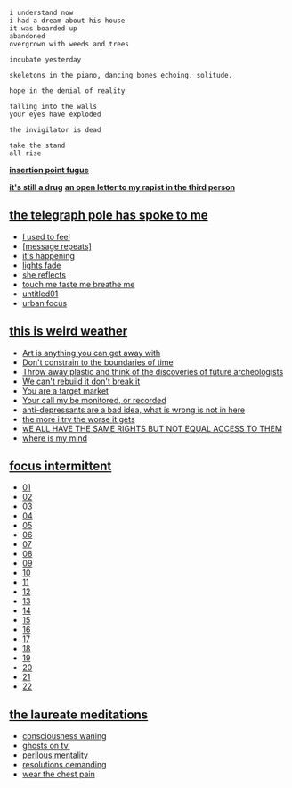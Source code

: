 ```
i understand now
i had a dream about his house
it was boarded up
abandoned
overgrown with weeds and trees
```

```
incubate yesterday
```

```
skeletons in the piano, dancing bones echoing. solitude.
```

```
hope in the denial of reality
```

```
falling into the walls
your eyes have exploded

the invigilator is dead

take the stand
all rise
```

**[insertion point fugue](https://github.com/rosalindfdt/poetry/raw/master/insertion%20point%20fugue.txt)**

**[it's still a drug](https://github.com/rosalindfdt/poetry/raw/master/it's%20still%20a%20drug.txt)**
**[an open letter to my rapist in the third person](https://github.com/rosalindfdt/poetry/raw/master/an%20open%20letter%20to%20my%20rapist%20in%20the%20third%20person.txt)**

## [the telegraph pole has spoke to me](https://github.com/rosalindfdt/poetry/tree/master/the%20telegraph%20pole%20has%20spoke%20to%20me)
* [I used to feel](https://raw.githubusercontent.com/rosalindfdt/poetry/master/the%20telegraph%20pole%20has%20spoke%20to%20me/I%20used%20to%20feel.txt)
* [\[message repeats\]](https://raw.githubusercontent.com/rosalindfdt/poetry/master/the%20telegraph%20pole%20has%20spoke%20to%20me/%5Bmessage%20repeats%5D.txt)
* [it's happening](https://raw.githubusercontent.com/rosalindfdt/poetry/master/the%20telegraph%20pole%20has%20spoke%20to%20me/it's%20happening.txt) 
* [lights fade](https://github.com/rosalindfdt/poetry/raw/master/the%20telegraph%20pole%20has%20spoke%20to%20me/lights%20fade.txt) 
* [she reflects](https://github.com/rosalindfdt/poetry/raw/master/the%20telegraph%20pole%20has%20spoke%20to%20me/she%20reflects.txt)
* [touch me taste me breathe me](https://raw.githubusercontent.com/rosalindfdt/poetry/master/the%20telegraph%20pole%20has%20spoke%20to%20me/touch_me.txt)
* [untitled01](https://github.com/rosalindfdt/poetry/raw/master/the%20telegraph%20pole%20has%20spoke%20to%20me/untitled01.txt)
* [urban focus](https://github.com/rosalindfdt/poetry/raw/master/the%20telegraph%20pole%20has%20spoke%20to%20me/urban%20focus.txt)

## [this is weird weather](https://github.com/rosalindfdt/poetry/tree/master/this%20is%20weird%20weather)
* [Art is anything you can get away with](https://raw.githubusercontent.com/rosalindfdt/poetry/master/this%20is%20weird%20weather/Art%20is%20anything%20you%20can%20get%20away%20with.txt)
* [Don't constrain to the boundaries of time](https://github.com/rosalindfdt/poetry/raw/master/this%20is%20weird%20weather/Don't%20constrain%20to%20the%20boundaries%20of%20time.txt)
* [Throw away plastic and think of the discoveries of future archeologists](https://github.com/rosalindfdt/poetry/raw/master/this%20is%20weird%20weather/Throw%20away%20plastic%20and%20think%20of%20the%20discoveries%20of%20future%20archeologists.txt)
* [We can't rebuild it don't break it](https://github.com/rosalindfdt/poetry/raw/master/this%20is%20weird%20weather/We%20can't%20rebuild%20it%20don't%20break%20it.txt)
* [You are a target market](https://github.com/rosalindfdt/poetry/raw/master/this%20is%20weird%20weather/You%20are%20a%20target%20market.txt)
* [Your call my be monitored, or recorded](https://github.com/rosalindfdt/poetry/raw/master/this%20is%20weird%20weather/Your%20call%20my%20be%20monitored%2C%20or%20recorded.txt)
* [anti-depressants are a bad idea, what is wrong is not in here](https://github.com/rosalindfdt/poetry/raw/master/this%20is%20weird%20weather/anti-depressants%20are%20a%20bad%20idea%2C%20what%20is%20wrong%20is%20not%20in%20here.txt)
* [the more i try the worse it gets](https://github.com/rosalindfdt/poetry/raw/master/this%20is%20weird%20weather/the%20more%20i%20try%20the%20worse%20it%20gets.txt)
* [wE ALL HAVE THE SAME RIGHTS BUT NOT EQUAL ACCESS TO THEM](https://github.com/rosalindfdt/poetry/raw/master/this%20is%20weird%20weather/wE%20ALL%20HAVE%20THE%20SAME%20RIGHTS%20BUT%20NOT%20EQUAL%20ACCESS%20TO%20THEM.txt)
* [where is my mind](https://raw.githubusercontent.com/rosalindfdt/poetry/master/this%20is%20weird%20weather/where%20is%20my%20mind.txt)

## [focus intermittent](https://github.com/rosalindfdt/poetry/tree/master/focus%20intermittent)
* [01](https://github.com/rosalindfdt/poetry/raw/master/focus%20intermittent/01.txt)
* [02](https://github.com/rosalindfdt/poetry/raw/master/focus%20intermittent/02.txt)
* [03](https://github.com/rosalindfdt/poetry/raw/master/focus%20intermittent/03.txt)
* [04](https://github.com/rosalindfdt/poetry/raw/master/focus%20intermittent/04.txt)
* [05](https://github.com/rosalindfdt/poetry/raw/master/focus%20intermittent/05.txt)
* [06](https://github.com/rosalindfdt/poetry/raw/master/focus%20intermittent/06.txt)
* [07](https://github.com/rosalindfdt/poetry/raw/master/focus%20intermittent/07.txt)
* [08](https://github.com/rosalindfdt/poetry/raw/master/focus%20intermittent/08.txt)
* [09](https://github.com/rosalindfdt/poetry/raw/master/focus%20intermittent/09.txt)
* [10](https://github.com/rosalindfdt/poetry/raw/master/focus%20intermittent/10.txt)
* [11](https://github.com/rosalindfdt/poetry/raw/master/focus%20intermittent/11.txt)
* [12](https://github.com/rosalindfdt/poetry/raw/master/focus%20intermittent/12.txt)
* [13](https://github.com/rosalindfdt/poetry/raw/master/focus%20intermittent/13.txt)
* [14](https://github.com/rosalindfdt/poetry/raw/master/focus%20intermittent/14.txt)
* [15](https://github.com/rosalindfdt/poetry/raw/master/focus%20intermittent/15.txt)
* [16](https://github.com/rosalindfdt/poetry/raw/master/focus%20intermittent/16.txt)
* [17](https://github.com/rosalindfdt/poetry/raw/master/focus%20intermittent/17.txt)
* [18](https://github.com/rosalindfdt/poetry/raw/master/focus%20intermittent/18.txt)
* [19](https://github.com/rosalindfdt/poetry/raw/master/focus%20intermittent/19.txt)
* [20](https://github.com/rosalindfdt/poetry/raw/master/focus%20intermittent/20.txt)
* [21](https://github.com/rosalindfdt/poetry/raw/master/focus%20intermittent/21.txt)
* [22](https://github.com/rosalindfdt/poetry/raw/master/focus%20intermittent/22.txt)

## [the laureate meditations](https://github.com/rosalindfdt/poetry/tree/master/the%20laureate%20meditations)
* [consciousness waning](https://github.com/rosalindfdt/poetry/raw/master/the%20laureate%20meditations/consciousness%20waning.txt)
* [ghosts on tv.](https://github.com/rosalindfdt/poetry/raw/master/the%20laureate%20meditations/ghosts%20on%20tv..txt)
* [perilous mentality](https://github.com/rosalindfdt/poetry/raw/master/the%20laureate%20meditations/perilous%20mentality.txt)
* [resolutions demanding](https://github.com/rosalindfdt/poetry/raw/master/the%20laureate%20meditations/resolutions%20demanding.txt)
* [wear the chest pain](https://github.com/rosalindfdt/poetry/raw/master/the%20laureate%20meditations/wear%20the%20chest%20pain.txt)
